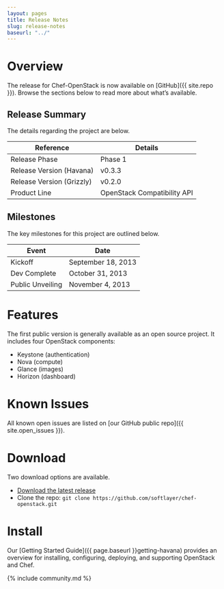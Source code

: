 ```yaml
---
layout: pages
title: Release Notes
slug: release-notes
baseurl: "../"
---
```


# Overview

The release for Chef-OpenStack is now available on [GitHub]({{ site.repo }}). Browse the sections below to read more about what’s available.

## Release Summary

The details regarding the project are below.

<div class="table-responsive" id="component-table">
  <table class="table table-hover" id="no-borders">
    <thead>
      <tr>
        <th>Reference</th>
        <th>Details</th>
      </tr>
    </thead>
    <tbody>
      <tr>
        <td>Release Phase</td>
        <td>Phase 1</td>
      </tr>
      <tr>
        <td>Release Version (Havana)</td>
        <td>v0.3.3</td>
      </tr>
      <tr>
        <td>Release Version (Grizzly)</td>
        <td>v0.2.0</td>
      </tr>
      <tr>
        <td>Product Line</td>
        <td>OpenStack Compatibility API</td>
      </tr>
    </tbody>
  </table>
</div>

## Milestones

The key milestones for this project are outlined below.

<div class="table-responsive" id="component-table">
  <table class="table table-hover" id="no-borders">
    <thead>
      <tr>
        <th>Event</th>
        <th>Date</th>
      </tr>
    </thead>
    <tbody>
      <tr>
        <td>Kickoff</td>
        <td>September 18, 2013</td>
      </tr>
      <tr>
        <td>Dev Complete</td>
        <td>October 31, 2013</td>
      </tr>
      <tr>
        <td>Public Unveiling</td>
        <td>November 4, 2013</td>
      </tr>
    </tbody>
  </table>
</div>

# Features

The first public version is generally available as an open source project. It includes four OpenStack components:

* Keystone (authentication)
* Nova (compute)
* Glance (images)
* Horizon (dashboard)

# Known Issues

All known open issues are listed on [our GitHub public repo]({{ site.open_issues }}).

# Download

Two download options are available.

*   [Download the latest release](https://github.com/softlayer/chef-openstack/archive/master.zip)
*   Clone the repo: `git clone https://github.com/softlayer/chef-openstack.git`

# Install

Our [Getting Started Guide]({{ page.baseurl }}getting-havana) provides an overview for installing, configuring, deploying, and supporting OpenStack and Chef.

{% include community.md %}